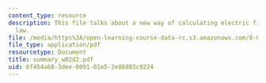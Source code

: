 ```yaml
---
content_type: resource
description: This file talks about a new way of calculating electric fields i.e. Gauss's
  law.
file: /media/https%3A/open-learning-course-data-rc.s3.amazonaws.com/8-02t-electricity-and-magnetism-spring-2005/6f454a683dee009181e52e08803c9224_summary_w02d2.pdf
file_type: application/pdf
resourcetype: Document
title: summary_w02d2.pdf
uid: 6f454a68-3dee-0091-81e5-2e08803c9224
---
```

